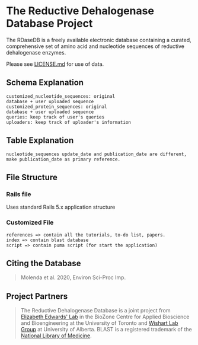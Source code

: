 # The Reductive Dehalogenase Database Project
The RDaseDB is a freely available electronic database containing a curated, comprehensive set of amino acid and nucleotide sequences of reductive dehalogenase enzymes.

Please see [LICENSE.md](LICENSE.md) for use of data.


## Schema Explanation
    customized_nucleotide_sequences: original
    database + user uploaded sequence
    customized_protein_sequences: original
    database + user uploaded sequence
    queries: keep track of user's queries
    uploaders: keep track of uploader's information

## Table Explanation
    nucleotide_sequences update_date and publication_date are different, make publication_date as primary reference.

## File Structure

### Rails file
Uses standard Rails 5.x application structure

### Customized File
    references => contain all the tutorials, to-do list, papers.
    index => contain blast database
    script => contain puma script (for start the application)

## Citing the Database

> Molenda et al. 2020, Environ Sci-Proc Imp.

## Project Partners

> The Reductive Dehalogenase Database is a joint project from [Elizabeth Edwards' Lab](https://www.labs.chem-eng.utoronto.ca/edwards/) in the BioZone Centre for Applied Bioscience and Bioengineering at the University of Toronto and [Wishart Lab Group](http://www.wishartlab.com/) at University of Alberta. BLAST is a registered trademark of the [National Library of Medicine](https://www.nlm.nih.gov/).